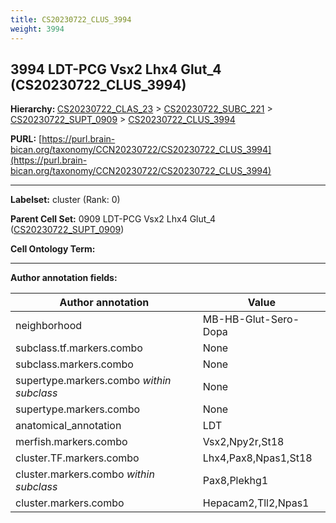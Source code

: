 ```yaml
---
title: CS20230722_CLUS_3994
weight: 3994
---
```

## 3994 LDT-PCG Vsx2 Lhx4 Glut_4 (CS20230722_CLUS_3994)
<b>Hierarchy: </b>
[CS20230722_CLAS_23](../CS20230722_CLAS_23) >
[CS20230722_SUBC_221](../CS20230722_SUBC_221) >
[CS20230722_SUPT_0909](../CS20230722_SUPT_0909) >
[CS20230722_CLUS_3994](../CS20230722_CLUS_3994)

**PURL:** [https://purl.brain-bican.org/taxonomy/CCN20230722/CS20230722_CLUS_3994](https://purl.brain-bican.org/taxonomy/CCN20230722/CS20230722_CLUS_3994)

---


**Labelset:** cluster (Rank: 0)

**Parent Cell Set:** 0909 LDT-PCG Vsx2 Lhx4 Glut_4 ([CS20230722_SUPT_0909](../CS20230722_SUPT_0909))



**Cell Ontology Term:** 

[MARKER GENES.]: #


---

[TRANSFERRED ANNOTATIONS.]: #


[AUTHOR ANNOTATION FIELDS.]: #


**Author annotation fields:**

| Author annotation | Value |
|-------------------|-------|
|neighborhood|MB-HB-Glut-Sero-Dopa|
|subclass.tf.markers.combo|None|
|subclass.markers.combo|None|
|supertype.markers.combo _within subclass_|None|
|supertype.markers.combo|None|
|anatomical_annotation|LDT|
|merfish.markers.combo|Vsx2,Npy2r,St18|
|cluster.TF.markers.combo|Lhx4,Pax8,Npas1,St18|
|cluster.markers.combo _within subclass_|Pax8,Plekhg1|
|cluster.markers.combo|Hepacam2,Tll2,Npas1|
